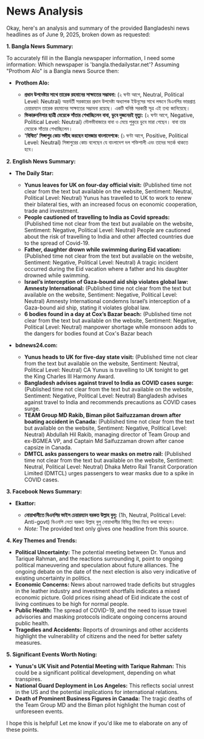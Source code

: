 # News Analysis

Okay, here's an analysis and summary of the provided Bangladeshi news headlines as of June 9, 2025, broken down as requested:

**1. Bangla News Summary:**

To accurately fill in the Bangla newspaper information, I need some information: Which newspaper is 'bangla.thedailystar.net'?
Assuming "Prothom Alo" is a Bangla news Source then:

*   **Prothom Alo:**

    *   **প্রধান উপদেষ্টার সাথে তারেক রহমানের সাক্ষাতের সম্ভাবনা:** (২ ঘণ্টা আগে, Neutral, Political Level: Neutral) অন্তর্বর্তী সরকারের প্রধান উপদেষ্টা অধ্যাপক ইউনূসের সাথে লন্ডনে বিএনপির ভারপ্রাপ্ত চেয়ারম্যান তারেক রহমানের সাক্ষাতের সম্ভাবনা রয়েছে। একটি ঘনিষ্ঠ সরকারী সূত্র এই তথ্য জানিয়েছে।
    *   **ভিকারুননিসার ছাত্রী মেয়েকে সাঁতার শেখাচ্ছিলেন বাবা, ডুবে দুজনেরই মৃত্যু:** (২ ঘণ্টা আগে, Negative, Political Level: Neutral) মৌলভীবাজারে বাবা ও মেয়ে পুকুরে ডুবে মারা গেছেন। বাবা তার মেয়েকে সাঁতার শেখাচ্ছিলেন।
    *   **'বিস্মিত' সিঙ্গাপুর কোচ সমীহ করছেন হামজার বাংলাদেশকে:** (১ ঘণ্টা আগে, Positive, Political Level: Neutral) সিঙ্গাপুরের কোচ বলেছেন যে বাংলাদেশ দল শক্তিশালী এবং তাদের সতর্ক থাকতে হবে।

**2. English News Summary:**

*   **The Daily Star:**

    *   **Yunus leaves for UK on four-day official visit:** (Published time not clear from the text but available on the website, Sentiment: Neutral, Political Level: Neutral) Yunus has travelled to UK to work to renew their bilateral ties, with an increased focus on economic cooperation, trade and investment.
    *   **People cautioned of travelling to India as Covid spreads:** (Published time not clear from the text but available on the website, Sentiment: Negative, Political Level: Neutral) People are cautioned about the risk of travelling to India and other affected countries due to the spread of Covid-19.
    *   **Father, daughter drown while swimming during Eid vacation:** (Published time not clear from the text but available on the website, Sentiment: Negative, Political Level: Neutral) A tragic incident occurred during the Eid vacation where a father and his daughter drowned while swimming.
    *   **Israel’s interception of Gaza-bound aid ship violates global law: Amnesty International:** (Published time not clear from the text but available on the website, Sentiment: Negative, Political Level: Neutral) Amnesty International condemns Israel’s interception of a Gaza-bound aid ship, stating it violates global law.
    *   **6 bodies found in a day at Cox’s Bazar beach:** (Published time not clear from the text but available on the website, Sentiment: Negative, Political Level: Neutral) manpower shortage while monsoon adds to the dangers for bodies found at Cox's Bazar beach

*   **bdnews24.com:**

    *   **Yunus heads to UK for five-day state visit:** (Published time not clear from the text but available on the website, Sentiment: Neutral, Political Level: Neutral) CA Yunus is travelling to UK tonight to get the King Charles III Harmony Award.
    *   **Bangladesh advises against travel to India as COVID cases surge:** (Published time not clear from the text but available on the website, Sentiment: Negative, Political Level: Neutral) Bangladesh advises against travel to India and recommends precautions as COVID cases surge.
    *   **TEAM Group MD Rakib, Biman pilot Saifuzzaman drown after boating accident in Canada:** (Published time not clear from the text but available on the website, Sentiment: Negative, Political Level: Neutral) Abdullah Hil Rakib, managing director of Team Group and ex-BGMEA VP, and Captain Md Saifuzzaman drown after canoe capsize in Canada.
    *   **DMTCL asks passengers to wear masks on metro rail:** (Published time not clear from the text but available on the website, Sentiment: Neutral, Political Level: Neutral) Dhaka Metro Rail Transit Corporation Limited (DMTCL) urges passengers to wear masks due to a spike in COVID cases.

**3. Facebook News Summary:**

*   **Ekattor:**

    *   **নোয়াখালীতে বিএনপির ভাইস চেয়ারম্যান বরকত উল্লাহ বুলু:** (1h, Neutral, Political Level: Anti-govt) বিএনপি নেতা বরকত উল্লাহ বুলু নোয়াখালীর বিভিন্ন বিষয় নিয়ে কথা বলেছেন।
    *   *Note:* The provided text only gives one headline from this source.

**4. Key Themes and Trends:**

*   **Political Uncertainty:** The potential meeting between Dr. Yunus and Tarique Rahman, and the reactions surrounding it, point to ongoing political maneuvering and speculation about future alliances. The ongoing debate on the date of the next election is also very indicative of existing uncertainty in politics.
*   **Economic Concerns:** News about narrowed trade deficits but struggles in the leather industry and investment shortfalls indicates a mixed economic picture. Gold prices rising ahead of Eid indicate the cost of living continues to be high for normal people.
*   **Public Health:** The spread of COVID-19, and the need to issue travel advisories and masking protocols indicate ongoing concerns around public health.
*   **Tragedies and Accidents:** Reports of drownings and other accidents highlight the vulnerability of citizens and the need for better safety measures.

**5. Significant Events Worth Noting:**

*   **Yunus's UK Visit and Potential Meeting with Tarique Rahman:** This could be a significant political development, depending on what transpires.
*   **National Guard Deployment in Los Angeles:** This reflects social unrest in the US and the potential implications for international relations.
*   **Death of Prominent Business Figures in Canada:** The tragic deaths of the Team Group MD and the Biman pilot highlight the human cost of unforeseen events.

I hope this is helpful! Let me know if you'd like me to elaborate on any of these points.
